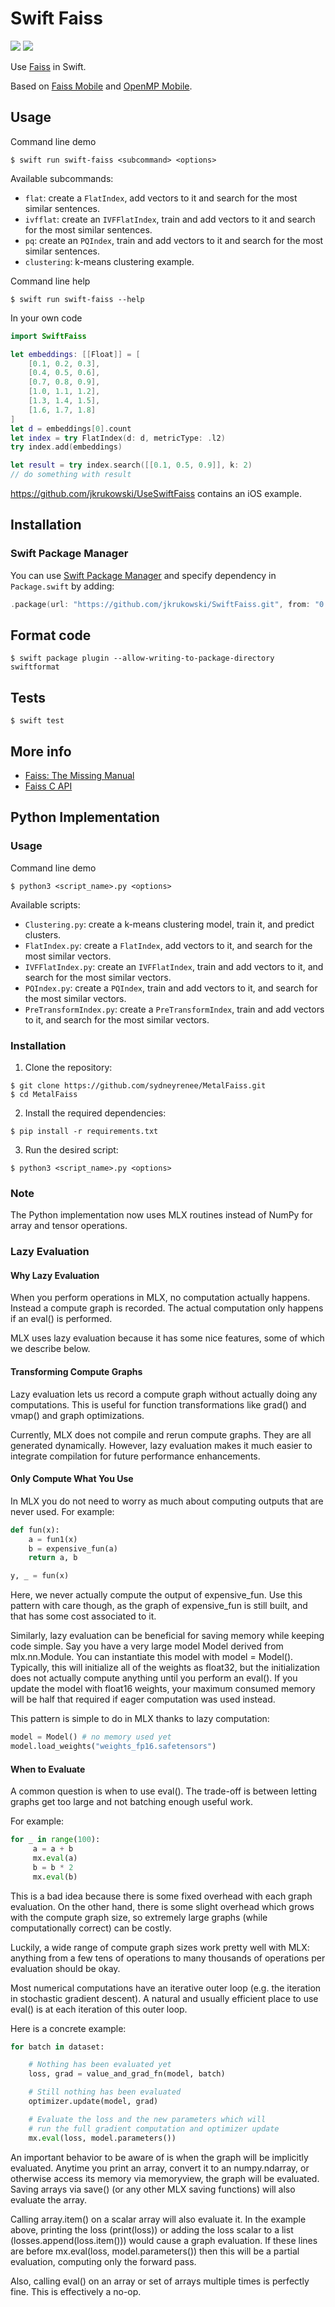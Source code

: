 # Swift Faiss

[![](https://img.shields.io/endpoint?url=https%3A%2F%2Fswiftpackageindex.com%2Fapi%2Fpackages%2Fjkrukowski%2FSwiftFaiss%2Fbadge%3Ftype%3Dswift-versions)](https://swiftpackageindex.com/jkrukowski/SwiftFaiss)
[![](https://img.shields.io/endpoint?url=https%3A%2F%2Fswiftpackageindex.com%2Fapi%2Fpackages%2Fjkrukowski%2FSwiftFaiss%2Fbadge%3Ftype%3Dplatforms)](https://swiftpackageindex.com/jkrukowski/SwiftFaiss)

Use [Faiss](https://github.com/facebookresearch/faiss) in Swift.

Based on [Faiss Mobile](https://github.com/DeveloperMindset-com/faiss-mobile) and [OpenMP Mobile](https://github.com/DeveloperMindset-com/openmp-mobile).

## Usage

Command line demo

```
$ swift run swift-faiss <subcommand> <options>
```

Available subcommands:

- `flat`: create a `FlatIndex`, add vectors to it and search for the most similar sentences.
- `ivfflat`: create an `IVFFlatIndex`, train and add vectors to it and search for the most similar sentences.
- `pq`: create an `PQIndex`, train and add vectors to it and search for the most similar sentences.
- `clustering`: k-means clustering example.

Command line help

```
$ swift run swift-faiss --help
```

In your own code

```swift
import SwiftFaiss

let embeddings: [[Float]] = [
    [0.1, 0.2, 0.3],
    [0.4, 0.5, 0.6],
    [0.7, 0.8, 0.9],
    [1.0, 1.1, 1.2],
    [1.3, 1.4, 1.5],
    [1.6, 1.7, 1.8]
]
let d = embeddings[0].count
let index = try FlatIndex(d: d, metricType: .l2)
try index.add(embeddings)

let result = try index.search([[0.1, 0.5, 0.9]], k: 2)
// do something with result
```

https://github.com/jkrukowski/UseSwiftFaiss contains an iOS example.

## Installation

### Swift Package Manager

You can use [Swift Package Manager](https://swift.org/package-manager/) and specify dependency in `Package.swift` by adding:

```swift
.package(url: "https://github.com/jkrukowski/SwiftFaiss.git", from: "0.0.7")
```

## Format code

```
$ swift package plugin --allow-writing-to-package-directory swiftformat
```

## Tests

```
$ swift test
```

## More info

- [Faiss: The Missing Manual](https://www.pinecone.io/learn/series/faiss/)
- [Faiss C API](https://github.com/facebookresearch/faiss/blob/main/c_api/INSTALL.md)

## Python Implementation

### Usage

Command line demo

```
$ python3 <script_name>.py <options>
```

Available scripts:

- `Clustering.py`: create a k-means clustering model, train it, and predict clusters.
- `FlatIndex.py`: create a `FlatIndex`, add vectors to it, and search for the most similar vectors.
- `IVFFlatIndex.py`: create an `IVFFlatIndex`, train and add vectors to it, and search for the most similar vectors.
- `PQIndex.py`: create a `PQIndex`, train and add vectors to it, and search for the most similar vectors.
- `PreTransformIndex.py`: create a `PreTransformIndex`, train and add vectors to it, and search for the most similar vectors.

### Installation

1. Clone the repository:

```
$ git clone https://github.com/sydneyrenee/MetalFaiss.git
$ cd MetalFaiss
```

2. Install the required dependencies:

```
$ pip install -r requirements.txt
```

3. Run the desired script:

```
$ python3 <script_name>.py <options>
```

### Note

The Python implementation now uses MLX routines instead of NumPy for array and tensor operations.

### Lazy Evaluation

#### Why Lazy Evaluation

When you perform operations in MLX, no computation actually happens. Instead a compute graph is recorded. The actual computation only happens if an eval() is performed.

MLX uses lazy evaluation because it has some nice features, some of which we describe below.

#### Transforming Compute Graphs

Lazy evaluation lets us record a compute graph without actually doing any computations. This is useful for function transformations like grad() and vmap() and graph optimizations.

Currently, MLX does not compile and rerun compute graphs. They are all generated dynamically. However, lazy evaluation makes it much easier to integrate compilation for future performance enhancements.

#### Only Compute What You Use

In MLX you do not need to worry as much about computing outputs that are never used. For example:

```python
def fun(x):
    a = fun1(x)
    b = expensive_fun(a)
    return a, b

y, _ = fun(x)
```

Here, we never actually compute the output of expensive_fun. Use this pattern with care though, as the graph of expensive_fun is still built, and that has some cost associated to it.

Similarly, lazy evaluation can be beneficial for saving memory while keeping code simple. Say you have a very large model Model derived from mlx.nn.Module. You can instantiate this model with model = Model(). Typically, this will initialize all of the weights as float32, but the initialization does not actually compute anything until you perform an eval(). If you update the model with float16 weights, your maximum consumed memory will be half that required if eager computation was used instead.

This pattern is simple to do in MLX thanks to lazy computation:

```python
model = Model() # no memory used yet
model.load_weights("weights_fp16.safetensors")
```

#### When to Evaluate

A common question is when to use eval(). The trade-off is between letting graphs get too large and not batching enough useful work.

For example:

```python
for _ in range(100):
     a = a + b
     mx.eval(a)
     b = b * 2
     mx.eval(b)
```

This is a bad idea because there is some fixed overhead with each graph evaluation. On the other hand, there is some slight overhead which grows with the compute graph size, so extremely large graphs (while computationally correct) can be costly.

Luckily, a wide range of compute graph sizes work pretty well with MLX: anything from a few tens of operations to many thousands of operations per evaluation should be okay.

Most numerical computations have an iterative outer loop (e.g. the iteration in stochastic gradient descent). A natural and usually efficient place to use eval() is at each iteration of this outer loop.

Here is a concrete example:

```python
for batch in dataset:

    # Nothing has been evaluated yet
    loss, grad = value_and_grad_fn(model, batch)

    # Still nothing has been evaluated
    optimizer.update(model, grad)

    # Evaluate the loss and the new parameters which will
    # run the full gradient computation and optimizer update
    mx.eval(loss, model.parameters())
```

An important behavior to be aware of is when the graph will be implicitly evaluated. Anytime you print an array, convert it to an numpy.ndarray, or otherwise access its memory via memoryview, the graph will be evaluated. Saving arrays via save() (or any other MLX saving functions) will also evaluate the array.

Calling array.item() on a scalar array will also evaluate it. In the example above, printing the loss (print(loss)) or adding the loss scalar to a list (losses.append(loss.item())) would cause a graph evaluation. If these lines are before mx.eval(loss, model.parameters()) then this will be a partial evaluation, computing only the forward pass.

Also, calling eval() on an array or set of arrays multiple times is perfectly fine. This is effectively a no-op.
